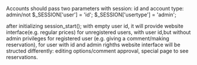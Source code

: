Accounts should pass two parameters with session: id and account type: admin/not
$_SESSION['user'] = 'id';
$_SESSION['usertype'] = 'admin';

after initializing session_start(); with empty user id, it will provide website interface(e.g. regular prices) for unregistered users,
with user id,but without admin privileges for registered user (e.g. giving a comment/making reservation), for user with id and admin righths website interface will be structed differently: editing options/comment approval, special page to see reservations.